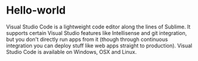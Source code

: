 # Hello-world

Visual Studio Code is a lightweight code editor along the lines of Sublime. It supports certain Visual Studio features like Intellisense and git integration, but you don't directly run apps from it (though through continuous integration you can deploy stuff like web apps straight to production). Visual Studio Code is available on Windows, OSX and Linux.
